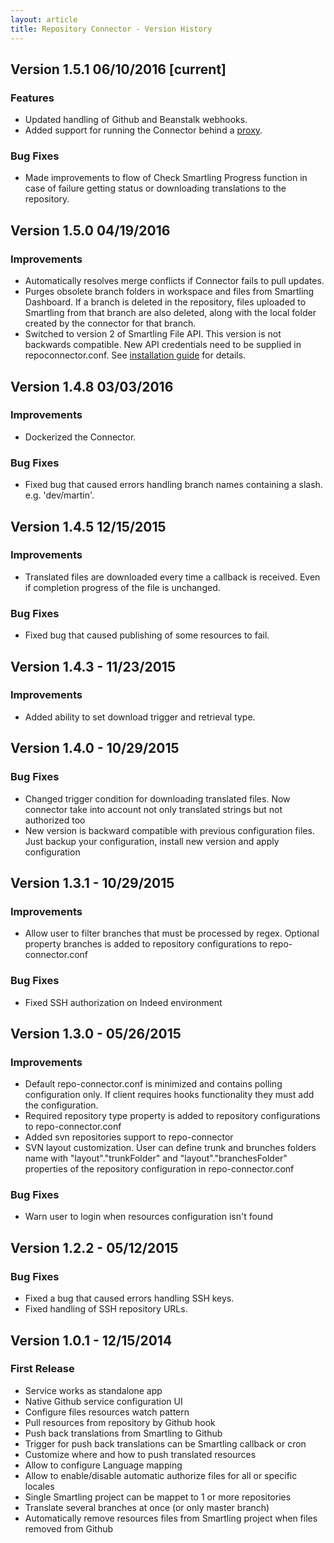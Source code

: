 ```yaml
---
layout: article
title: Repository Connector - Version History
---
```



## Version 1.5.1 06/10/2016 [current]

### Features

* Updated handling of Github and Beanstalk webhooks.
* Added support for running the Connector behind a [proxy](http://docs.smartling.com/pages/Repository-Connector/FAQ-and-Advanced/#Proxy).


### Bug Fixes

* Made improvements to flow of Check Smartling Progress function in case of failure getting status or downloading translations to the repository.


## Version 1.5.0 04/19/2016

### Improvements

* Automatically resolves merge conflicts if Connector fails to pull updates.
* Purges obsolete branch folders in workspace and files from Smartling Dashboard. If a branch is deleted in the repository, files uploaded to Smartling from that branch are also deleted, along with the local folder created by the connector for that branch.
* Switched to version 2 of Smartling File API. This version is not backwards compatible. New API credentials need to be supplied in repoconnector.conf. See [installation guide](http://docs.smartling.com/pages/Repository-Connector/Install-and-Setup/) for details.


## Version 1.4.8 03/03/2016

### Improvements

* Dockerized the Connector.


### Bug Fixes

* Fixed bug that caused errors handling branch names containing a slash. e.g. 'dev/martin'.


## Version 1.4.5 12/15/2015

### Improvements

* Translated files are downloaded every time a callback is received. Even if completion progress of the file is unchanged.


### Bug Fixes

* Fixed bug that caused publishing of some resources to fail.


## Version 1.4.3 - 11/23/2015

### Improvements

* Added ability to set download trigger and retrieval type.


## Version 1.4.0 - 10/29/2015

### Bug Fixes

* Changed trigger condition for downloading translated files. Now connector take into account not only translated strings but not authorized too
* New version is backward compatible with previous configuration files. Just backup your configuration, install new version and apply configuration


## Version 1.3.1 - 10/29/2015

### Improvements

* Allow user to filter branches that must be processed by regex. Optional property branches is added to repository configurations to repo-connector.conf


### Bug Fixes

* Fixed SSH authorization on Indeed environment


## Version 1.3.0 - 05/26/2015

### Improvements

* Default repo-connector.conf is minimized and contains polling configuration only. If client requires hooks functionality they must add the configuration.
* Required repository type property is added to repository configurations to repo-connector.conf
* Added svn repositories support to repo-connector
* SVN layout customization. User can define trunk and brunches folders name with "layout"."trunkFolder" and "layout"."branchesFolder" properties of the repository configuration in repo-connector.conf


### Bug Fixes

* Warn user to login when resources configuration isn't found


## Version 1.2.2 - 05/12/2015

### Bug Fixes

* Fixed a bug that caused errors handling SSH keys.
* Fixed handling of SSH repository URLs.


## Version 1.0.1 - 12/15/2014

### First Release

* Service works as standalone app
* Native Github service configuration UI
* Configure files resources watch pattern
* Pull resources from repository by Github hook
* Push back translations from Smartling to Github
* Trigger for push back translations can be Smartling callback or cron
* Customize where and how to push translated resources
* Allow to configure Language mapping
* Allow to enable/disable automatic authorize files for all or specific locales
* Single Smartling project can be mappet to 1 or more repositories
* Translate several branches at once (or only master branch)
* Automatically remove resources files from Smartling project when files removed from Github